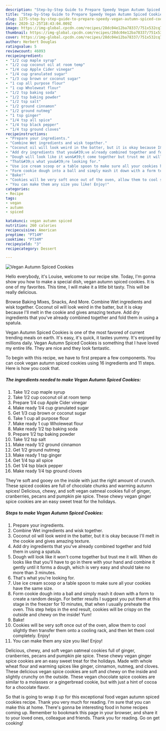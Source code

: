 ```yaml
---
description: "Step-by-Step Guide to Prepare Speedy Vegan Autumn Spiced Cookies"
title: "Step-by-Step Guide to Prepare Speedy Vegan Autumn Spiced Cookies"
slug: 1275-step-by-step-guide-to-prepare-speedy-vegan-autumn-spiced-cookies
date: 2020-12-25T18:43:04.009Z
image: https://img-global.cpcdn.com/recipes/28dc04e12ba78337/751x532cq70/vegan-autumn-spiced-cookies-recipe-main-photo.jpg
thumbnail: https://img-global.cpcdn.com/recipes/28dc04e12ba78337/751x532cq70/vegan-autumn-spiced-cookies-recipe-main-photo.jpg
cover: https://img-global.cpcdn.com/recipes/28dc04e12ba78337/751x532cq70/vegan-autumn-spiced-cookies-recipe-main-photo.jpg
author: Herbert Douglas
ratingvalue: 5
reviewcount: 46093
recipeingredient:
- "1/2 cup maple syrup"
- "1/2 cup coconut oil at room temp"
- "1/4 cup Apple Cider vinegar"
- "1/4 cup granulated sugar"
- "1/3 cup brown or coconut sugar"
- "1 cup all purpose flour"
- "1 cup Wholeweat flour"
- "1/2 tsp baking soda"
- "1/2 tsp baking powder"
- "1/2 tsp salt"
- "1/2 ground cinnamon"
- "1/2 ground nutmeg"
- "1 tsp ginger"
- "1/4 tsp all spice"
- "1/4 tsp black pepper"
- "1/4 tsp ground cloves"
recipeinstructions:
- "Prepare your ingredients."
- "Combine Wet ingredients and wisk together."
- "Coconut oil will look weird in the batter, but it is okay because I&#39;ll melt in the cookie and gives amazing texture."
- "Add dry ingredients that you&#39;ve already combined together and fold them in using a spatula."
- "Dough will look like it won&#39;t come together but trust me it will. When do looks like that you&#39;ll have to go in there with your hand and combine it gently until it forms a dough, which is very easy and should take no more than 3 minutes."
- "That&#39;s what you&#39;re looking for."
- "Use ice cream scoop or a table spoon to make sure all your cookies have the same size."
- "Form cookie dough into a ball and simply mash it down with a form to create a random design. For better results I suggest you put them at this stage in the freezer for 10 minutes, that when I usually preheate the oven. This step helps in the end result, cookies will be crispy on the outside and chewy on the inside! Yum!"
- "Bake!"
- "Cookies will be very soft once out of the oven, allow them to cool slightly then transfer them onto a cooling rack, and then let them cool completely. Enjoy!"
- "You can make them any size you like! Enjoy!"
categories:
- Recipe
tags:
- vegan
- autumn
- spiced

katakunci: vegan autumn spiced 
nutrition: 260 calories
recipecuisine: American
preptime: "PT14M"
cooktime: "PT34M"
recipeyield: "3"
recipecategory: Dessert

---
```



![Vegan Autumn Spiced Cookies](https://img-global.cpcdn.com/recipes/28dc04e12ba78337/751x532cq70/vegan-autumn-spiced-cookies-recipe-main-photo.jpg)

Hello everybody, it's Louise, welcome to our recipe site. Today, I'm gonna show you how to make a special dish, vegan autumn spiced cookies. It is one of my favorites. This time, I will make it a little bit tasty. This will be really delicious.

Browse Baking Mixes, Snacks, And More. Combine Wet ingredients and wisk together. Coconut oil will look weird in the batter, but it is okay because I&#39;ll melt in the cookie and gives amazing texture. Add dry ingredients that you&#39;ve already combined together and fold them in using a spatula.

Vegan Autumn Spiced Cookies is one of the most favored of current trending meals on earth. It's easy, it's quick, it tastes yummy. It's enjoyed by millions daily. Vegan Autumn Spiced Cookies is something that I have loved my entire life. They are nice and they look fantastic.


To begin with this recipe, we have to first prepare a few components. You can cook vegan autumn spiced cookies using 16 ingredients and 11 steps. Here is how you cook that.

<!--inarticleads1-->

##### The ingredients needed to make Vegan Autumn Spiced Cookies:

1. Take 1/2 cup maple syrup
1. Take 1/2 cup coconut oil at room temp
1. Prepare 1/4 cup Apple Cider vinegar
1. Make ready 1/4 cup granulated sugar
1. Get 1/3 cup brown or coconut sugar
1. Take 1 cup all purpose flour
1. Make ready 1 cup Wholeweat flour
1. Make ready 1/2 tsp baking soda
1. Prepare 1/2 tsp baking powder
1. Take 1/2 tsp salt
1. Make ready 1/2 ground cinnamon
1. Get 1/2 ground nutmeg
1. Make ready 1 tsp ginger
1. Get 1/4 tsp all spice
1. Get 1/4 tsp black pepper
1. Make ready 1/4 tsp ground cloves


They&#39;re soft and gooey on the inside with just the right amount of crunch. These spiced cookies are full of chocolate chunks and warming autumn spices! Delicious, chewy, and soft vegan oatmeal cookies full of ginger, cranberries, pecans and pumpkin pie spice. These chewy vegan ginger spice cookies are an easy sweet treat for the holidays. 

<!--inarticleads2-->

##### Steps to make Vegan Autumn Spiced Cookies:

1. Prepare your ingredients.
1. Combine Wet ingredients and wisk together.
1. Coconut oil will look weird in the batter, but it is okay because I&#39;ll melt in the cookie and gives amazing texture.
1. Add dry ingredients that you&#39;ve already combined together and fold them in using a spatula.
1. Dough will look like it won&#39;t come together but trust me it will. When do looks like that you&#39;ll have to go in there with your hand and combine it gently until it forms a dough, which is very easy and should take no more than 3 minutes.
1. That&#39;s what you&#39;re looking for.
1. Use ice cream scoop or a table spoon to make sure all your cookies have the same size.
1. Form cookie dough into a ball and simply mash it down with a form to create a random design. For better results I suggest you put them at this stage in the freezer for 10 minutes, that when I usually preheate the oven. This step helps in the end result, cookies will be crispy on the outside and chewy on the inside! Yum!
1. Bake!
1. Cookies will be very soft once out of the oven, allow them to cool slightly then transfer them onto a cooling rack, and then let them cool completely. Enjoy!
1. You can make them any size you like! Enjoy!


Delicious, chewy, and soft vegan oatmeal cookies full of ginger, cranberries, pecans and pumpkin pie spice. These chewy vegan ginger spice cookies are an easy sweet treat for the holidays. Made with whole wheat flour and warming spices like ginger, cinnamon, nutmeg, and cloves. These delicious vegan spice cookies are soft and chewy on the inside and slightly crunchy on the outside. These vegan chocolate spice cookies are similar to a molasses or a gingerbread cookie, but with just a hint of cocoa for a chocolate flavor. 

So that is going to wrap it up for this exceptional food vegan autumn spiced cookies recipe. Thank you very much for reading. I'm sure that you can make this at home. There's gonna be interesting food in home recipes coming up. Remember to bookmark this page in your browser, and share it to your loved ones, colleague and friends. Thank you for reading. Go on get cooking!
